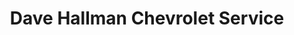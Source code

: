 ---
title: "Dave Hallman Chevrolet Service"
url: /erie/dave-hallman-chevrolet-service/
shop: car repair
---